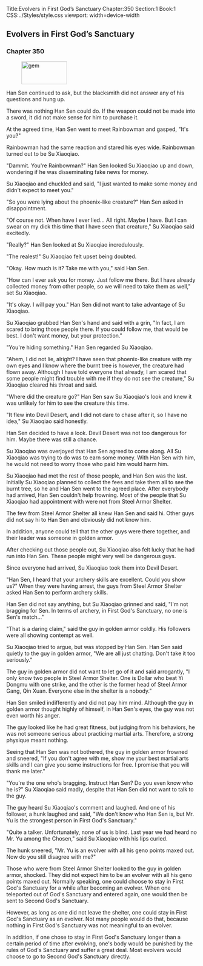 Title:Evolvers in First God’s Sanctuary 
Chapter:350 
Section:1 
Book:1 
CSS:../Styles/style.css 
viewport: width=device-width
  
## Evolvers in First God’s Sanctuary
### Chapter 350
  
<figure>
	<img src="../Images/gem.gif" alt="gem" id="gem" width="120" height="60" />
</figure>
  

  
Han Sen continued to ask, but the blacksmith did not answer any of his questions and hung up.

There was nothing Han Sen could do. If the weapon could not be made into a sword, it did not make sense for him to purchase it.

At the agreed time, Han Sen went to meet Rainbowman and gasped, "It's you?"

Rainbowman had the same reaction and stared his eyes wide. Rainbowman turned out to be Su Xiaoqiao.

"Dammit. You're Rainbowman?" Han Sen looked Su Xiaoqiao up and down, wondering if he was disseminating fake news for money.

Su Xiaoqiao and chuckled and said, "I just wanted to make some money and didn't expect to meet you."

"So you were lying about the phoenix-like creature?" Han Sen asked in disappointment.

"Of course not. When have I ever lied… All right. Maybe I have. But I can swear on my dick this time that I have seen that creature," Su Xiaoqiao said excitedly.

"Really?" Han Sen looked at Su Xiaoqiao incredulously.

"The realest!" Su Xiaoqiao felt upset being doubted.

"Okay. How much is it? Take me with you," said Han Sen.

"How can I ever ask you for money. Just follow me there. But I have already collected money from other people, so we will need to take them as well," set Su Xiaoqiao.

"It's okay. I will pay you." Han Sen did not want to take advantage of Su Xiaoqiao.

Su Xiaoqiao grabbed Han Sen's hand and said with a grin, "In fact, I am scared to bring those people there. If you could follow me, that would be best. I don't want money, but your protection."

"You're hiding something." Han Sen regarded Su Xiaoqiao.

"Ahem, I did not lie, alright? I have seen that phoenix-like creature with my own eyes and I know where the burnt tree is however, the creature had flown away. Although I have told everyone that already, I am scared that some people might find trouble with me if they do not see the creature," Su Xiaoqiao cleared his throat and said.

"Where did the creature go?" Han Sen saw Su Xiaoqiao's look and knew it was unlikely for him to see the creature this time.

"It flew into Devil Desert, and I did not dare to chase after it, so I have no idea," Su Xiaoqiao said honestly.

Han Sen decided to have a look. Devil Desert was not too dangerous for him. Maybe there was still a chance.

Su Xiaoqiao was overjoyed that Han Sen agreed to come along. All Su Xiaoqiao was trying to do was to earn some money. With Han Sen with him, he would not need to worry those who paid him would harm him.

Su Xiaoqiao had met the rest of those people, and Han Sen was the last. Initially Su Xiaoqiao planned to collect the fees and take them all to see the burnt tree, so he and Han Sen went to the agreed place. After everybody had arrived, Han Sen couldn't help frowning. Most of the people that Su Xiaoqiao had appointment with were not from Steel Armor Shelter.

The few from Steel Armor Shelter all knew Han Sen and said hi. Other guys did not say hi to Han Sen and obviously did not know him.

In addition, anyone could tell that the other guys were there together, and their leader was someone in golden armor.

After checking out those people out, Su Xiaoqiao also felt lucky that he had run into Han Sen. These people might very well be dangerous guys.

Since everyone had arrived, Su Xiaoqiao took them into Devil Desert.

"Han Sen, I heard that your archery skills are excellent. Could you show us?" When they were having arrest, the guys from Steel Armor Shelter asked Han Sen to perform archery skills.

Han Sen did not say anything, but Su Xiaoqiao grinned and said, "I'm not bragging for Sen. In terms of archery, in First God's Sanctuary, no one is Sen's match…"

"That is a daring claim," said the guy in golden armor coldly. His followers were all showing contempt as well.

Su Xiaoqiao tried to argue, but was stopped by Han Sen. Han Sen said quietly to the guy in golden armor, "We are all just chatting. Don't take it too seriously."

The guy in golden armor did not want to let go of it and said arrogantly, "I only know two people in Steel Armor Shelter. One is Dollar who beat Yi Dongmu with one strike, and the other is the former head of Steel Armor Gang, Qin Xuan. Everyone else in the shelter is a nobody."

Han Sen smiled indifferently and did not pay him mind. Although the guy in golden armor thought highly of himself, in Han Sen's eyes, the guy was not even worth his anger.

The guy looked like he had great fitness, but judging from his behaviors, he was not someone serious about practicing martial arts. Therefore, a strong physique meant nothing.

Seeing that Han Sen was not bothered, the guy in golden armor frowned and sneered, "If you don't agree with me, show me your best martial arts skills and I can give you some instructions for free. I promise that you will thank me later."

"You're the one who's bragging. Instruct Han Sen? Do you even know who he is?" Su Xiaoqiao said madly, despite that Han Sen did not want to talk to the guy.

The guy heard Su Xiaoqiao's comment and laughed. And one of his follower, a hunk laughed and said, "We don't know who Han Sen is, but Mr. Yu is the strongest person in First God's Sanctuary."

"Quite a talker. Unfortunately, none of us is blind. Last year we had heard no Mr. Yu among the Chosen," said Su Xiaoqiao with his lips curled.

The hunk sneered, "Mr. Yu is an evolver with all his geno points maxed out. Now do you still disagree with me?"

Those who were from Steel Armor Shelter looked to the guy in golden armor, shocked. They did not expect him to be an evolver with all his geno points maxed out. Normally speaking, one could choose to stay in First God's Sanctuary for a while after becoming an evolver. When one teleported out of God's Sanctuary and entered again, one would then be sent to Second God's Sanctuary.

However, as long as one did not leave the shelter, one could stay in First God's Sanctuary as an evolver. Not many people would do that, because nothing in First God's Sanctuary was not meaningful to an evolver.

In addition, if one chose to stay in First God's Sanctuary longer than a certain period of time after evolving, one's body would be punished by the rules of God's Sanctuary and suffer a great deal. Most evolvers would choose to go to Second God's Sanctuary directly.